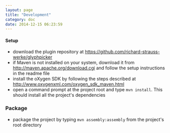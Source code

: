 ```yaml
---
layout: page
title: "Development"
category: doc
date: 2014-12-15 06:23:59
---
```


#### Setup

- download the plugin repository at https://github.com/richard-strauss-werke/glyphpicker
- if Maven is not installed on your system, download it from http://maven.apache.org/download.cgi and follow the setup instructions in the readme file 
- install the oXygen SDK by following the steps described at http://www.oxygenxml.com/oxygen_sdk_maven.html
- open a command prompt at the project root and type `mvn install`. This should install all the project's dependencies

### Package

- package the project by typing `mvn assembly:assembly` from the project's root directory

